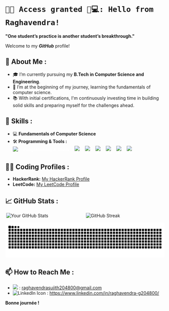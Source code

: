 # `🔐✅ Access granted 🤖💻: Hello from Raghavendra!`

**"One student’s practice is another student’s breakthrough."**

Welcome to my ***GitHub*** profile!

## 🚀 About Me :

- 🎓 I’m currently pursuing my **B.Tech in Computer Science and Engineering**.
- 🌱 I’m at the beginning of my journey, learning the fundamentals of computer science.
- 📚 With initial certifications, I'm continuously investing time in building solid skills and preparing myself for the challenges ahead.

## 💼 Skills : 

- 💻 **Fundamentals of Computer Science**
- 🛠️ **Programming & Tools :** <div style="display: flex; align-items: center; gap: 8px; font-family: sans-serif; font-size: 1em; font-weight: bold; color: #ffffff;">
    <img src="https://skillicons.dev/icons?i=tools" alt="tools" width="20" height="20" style="margin-right: 5px;"/>
    <span>Programming & Tools :</span>
    <img src="https://skillicons.dev/icons?i=c" alt="C" width="25" height="25"/>
    <img src="https://skillicons.dev/icons?i=git" alt="Git" width="25" height="25"/>
    <img src="https://skillicons.dev/icons?i=html" alt="HTML5" width="25" height="25"/>
    <img src="https://skillicons.dev/icons?i=visualstudio" alt="Visual Studio" width="25" height="25"/>
    <img src="https://skillicons.dev/icons?i=mysql" alt="MySQL" width="25" height="25"/>
    <img src="https://skillicons.dev/icons?i=vscode" alt="VS Code" width="25" height="25"/>
</div>





## 🧑‍💻 Coding Profiles :

- **HackerRank:** [My HackerRank Profile](https://www.hackerrank.com/profile/sasly204800)
- **LeetCode:** [My LeetCode Profile](https://leetcode.com/u/sasly204800/)

## 📈 GitHub Stats :

<div style="display: flex; justify-content: space-around; width: 100%;">
  <img src="https://github-readme-stats.vercel.app/api?username=sasly2048&show_icons=true&theme=radical&card_width=450" alt="Your GitHub Stats" style="width: 49%;" />
  <img src="https://streak-stats.demolab.com/?user=sasly2048&theme=dark&card_width=450" alt="GitHub Streak" style="width: 49%;" />
</div>

<p align="center">
  <img src="https://raw.githubusercontent.com/sasly2048/sasly2048/output/github-contribution-grid-snake.svg" alt="snake" />
</p>

## 📫 How to Reach Me :

- <img src="https://skillicons.dev/icons?i=gmail" width="20" /> : raghavendrasujith204800@gmail.com
- <img src="https://skillicons.dev/icons?i=linkedin" width="20" alt="LinkedIn Icon" /> : https://www.linkedin.com/in/raghavendra-g204800/


**Bonne journée !**
